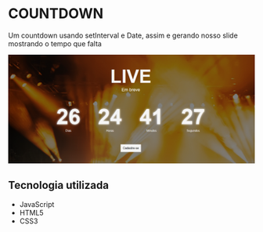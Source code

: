 <h1>COUNTDOWN</h1>

<p>
    Um countdown usando setInterval e Date, assim e gerando nosso slide mostrando o tempo que falta
</p>
<img src="tela.png" alt="tela">

## Tecnologia utilizada

- JavaScript
- HTML5
- CSS3